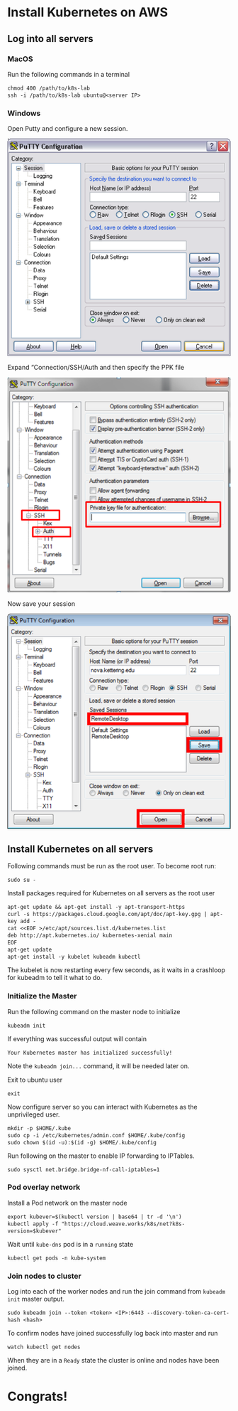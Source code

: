 # Install Kubernetes on AWS
## Log into all servers 
### MacOS 
Run the following commands in a terminal 
```
chmod 400 /path/to/k8s-lab
ssh -i /path/to/k8s-lab ubuntu@<server IP>
```

### Windows 
Open Putty and configure a new session. 
  
![](index/C4EC1E64-175D-4C84-8C49-D938337FA35A%202.png)

Expand “Connection/SSH/Auth and then specify the PPK file 

![](index/6FFB137C-1AD8-48A1-97E6-F5F6DA4BC55B%202.png)

 Now save your session 

![](index/FD3BA694-FD69-4C86-8EAF-4D5FC813EABA%202.png)


## Install Kubernetes on all servers


Following commands must be run as the root user. To become root run: 
```
sudo su - 
```

Install packages required for Kubernetes on all servers as the root user
```
apt-get update && apt-get install -y apt-transport-https
curl -s https://packages.cloud.google.com/apt/doc/apt-key.gpg | apt-key add -
cat <<EOF >/etc/apt/sources.list.d/kubernetes.list
deb http://apt.kubernetes.io/ kubernetes-xenial main
EOF
apt-get update
apt-get install -y kubelet kubeadm kubectl
```

The kubelet is now restarting every few seconds, as it waits in a crashloop for kubeadm to tell it what to do.

### Initialize the Master 
Run the following command on the master node to initialize 
```
kubeadm init
```

If everything was successful output will contain 
````
Your Kubernetes master has initialized successfully!
````

Note the `kubeadm join...` command, it will be needed later on.

Exit to ubuntu user 
```
exit
```

Now configure server so you can interact with Kubernetes as the unprivileged user. 
```
mkdir -p $HOME/.kube
sudo cp -i /etc/kubernetes/admin.conf $HOME/.kube/config
sudo chown $(id -u):$(id -g) $HOME/.kube/config
```

Run following on the master to enable IP forwarding to IPTables.
```
sudo sysctl net.bridge.bridge-nf-call-iptables=1
```

### Pod overlay network
Install a Pod network on the master node
```
export kubever=$(kubectl version | base64 | tr -d '\n')
kubectl apply -f "https://cloud.weave.works/k8s/net?k8s-version=$kubever"
```

Wait until `kube-dns` pod is in a `running` state
```
kubectl get pods -n kube-system
```

### Join nodes to cluster 
Log into each of the worker nodes and run the join command from `kubeadm init` master output. 
```
sudo kubeadm join --token <token> <IP>:6443 --discovery-token-ca-cert-hash <hash>
```

To confirm nodes have joined successfully log back into master and run 
```
watch kubectl get nodes 
````

When they are in a `Ready` state the cluster is online and nodes have been joined. 

# Congrats! 